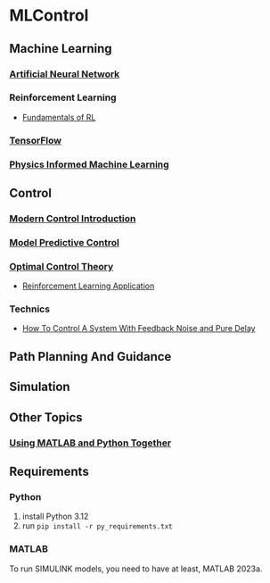 # MLControl

## Machine Learning
### [Artificial Neural Network](./Machine%20Learning/Artificial%20Neural%20Network/0.ANN.md)
### Reinforcement Learning
* [Fundamentals of RL](./Machine%20Learning/RL/Fundamentals%20of%20RL.md)
### [TensorFlow](./Machine%20Learning/TensorFlow%20Tutorial/-1.TableOfContent.md)
### [Physics Informed Machine Learning](./Machine%20Learning/1.PhIML-An%20Introduction%20to%20Physics-Informed%20ML.md)

## Control
### [Modern Control Introduction](./Control/Modern%20Control%20Introduction/Modern%20Control%20Introduction.md)
### [Model Predictive Control](./Control/MPC/Model%20Predictive%20Control.md)
### [Optimal Control Theory](./Control/Optimal%20Control/Optimal%20Control.md)
* [Reinforcement Learning Application](./Control/Optimal%20Control/Optimal%20Control.md/#reinforcement-learning-application)
### Technics
* [How To Control A System With Feedback Noise and Pure Delay](./Control/Technics/How%20To%20Control%20A%20System%20With%20Feedback%20Noise%20and%20Pure%20Delay.md)

## Path Planning And Guidance

## Simulation

## Other Topics

### [Using MATLAB and Python Together](./Other%20Topics/MATLAB%20+%20Python/Tutorials.m)


## Requirements
### Python
1. install Python 3.12
2. run `pip install -r py_requirements.txt`

### MATLAB
To run SIMULINK models, you need to have at least, MATLAB 2023a.